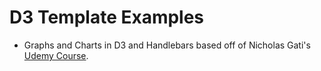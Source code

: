 # D3 Template Examples

* Graphs and Charts in D3 and Handlebars based off of Nicholas Gati's [Udemy Course](https://www.udemy.com/course/d3js-from-beginner-to-understanding/).
